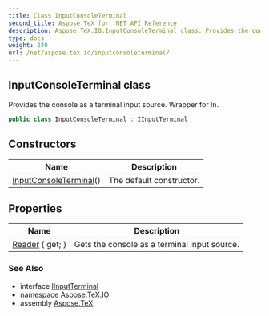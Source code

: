```yaml
---
title: Class InputConsoleTerminal
second_title: Aspose.TeX for .NET API Reference
description: Aspose.TeX.IO.InputConsoleTerminal class. Provides the console as a terminal input source. Wrapper for In
type: docs
weight: 240
url: /net/aspose.tex.io/inputconsoleterminal/
---
```

## InputConsoleTerminal class

Provides the console as a terminal input source. Wrapper for In.

```csharp
public class InputConsoleTerminal : IInputTerminal
```

## Constructors

| Name | Description |
| --- | --- |
| [InputConsoleTerminal](inputconsoleterminal/)() | The default constructor. |

## Properties

| Name | Description |
| --- | --- |
| [Reader](../../aspose.tex.io/inputconsoleterminal/reader/) { get; } | Gets the console as a terminal input source. |

### See Also

* interface [IInputTerminal](../iinputterminal/)
* namespace [Aspose.TeX.IO](../../aspose.tex.io/)
* assembly [Aspose.TeX](../../)


